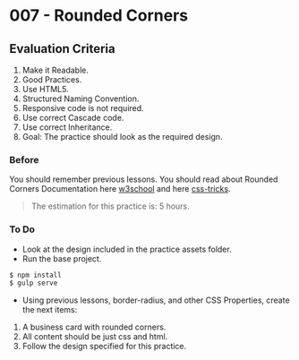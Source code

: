 # 007 - Rounded Corners

## Evaluation Criteria

1. Make it Readable.
2. Good Practices.
3. Use HTML5.
4. Structured Naming Convention.
5. Responsive code is not required.
6. Use correct Cascade code.
7. Use correct Inheritance.
8. Goal: The practice should look as the required design.

### Before
You should remember previous lessons.
You should read about Rounded Corners Documentation here [w3school][1] and here [css-tricks][2].

> The estimation for this practice is: 5 hours.

### To Do
- Look at the design included in the practice assets folder.
- Run the base project.

```sh
$ npm install
$ gulp serve
```

- Using previous lessons, border-radius, and other CSS Properties, create the next items:

1. A business card with rounded corners.
2. All content should be just css and html.
5. Follow the design specified for this practice.

[1]: https://www.w3schools.com/css/css3_borders.asp
[2]: https://css-tricks.com/snippets/css/rounded-corners/
